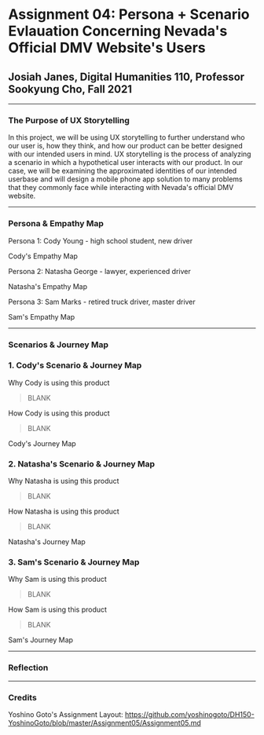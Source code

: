 # Assignment 04: Persona + Scenario Evlauation Concerning Nevada's Official DMV Website's Users

## Josiah Janes, Digital Humanities 110, Professor Sookyung Cho, Fall 2021

---

### The Purpose of UX Storytelling

In this project, we will be using UX storytelling to further understand who our user is, how they think, and how our product can be better designed with our intended users in mind. UX storytelling is the process of analyzing a scenario in which a hypothetical user interacts with our product. In our case, we will be examining the approximated identities of our intended userbase and will design a mobile phone app solution to many problems that they commonly face while interacting with Nevada's official DMV website. 

---

### Persona & Empathy Map

Persona 1: Cody Young - high school student, new driver

Cody's Empathy Map

Persona 2: Natasha George - lawyer, experienced driver

Natasha's Empathy Map

Persona 3: Sam Marks - retired truck driver, master driver

Sam's Empathy Map

---

### Scenarios & Journey Map

### 1. Cody's Scenario & Journey Map

Why Cody is using this product
> BLANK

How Cody is using this product
> BLANK

Cody's Journey Map


### 2. Natasha's Scenario & Journey Map

Why Natasha is using this product
> BLANK

How Natasha is using this product
> BLANK

Natasha's Journey Map

### 3. Sam's Scenario & Journey Map

Why Sam is using this product
>BLANK

How Sam is using this product
>BLANK

Sam's Journey Map

---

### Reflection

---
### Credits
Yoshino Goto's Assignment Layout: https://github.com/yoshinogoto/DH150-YoshinoGoto/blob/master/Assignment05/Assignment05.md
